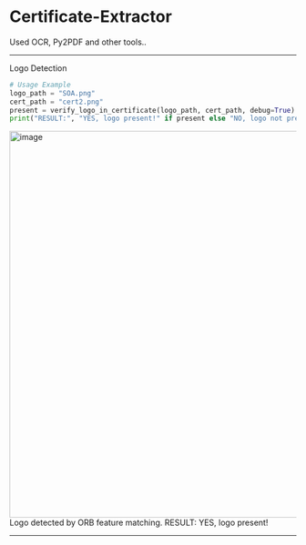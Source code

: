 # Certificate-Extractor
  Used OCR, Py2PDF and other tools..
  
---
Logo Detection
```python
# Usage Example
logo_path = "SOA.png"
cert_path = "cert2.png"
present = verify_logo_in_certificate(logo_path, cert_path, debug=True)
print("RESULT:", "YES, logo present!" if present else "NO, logo not present.")
```
<img width="1106" height="680" alt="image" src="https://github.com/user-attachments/assets/a80e2908-2d14-4a41-a8a5-ecc14e7b7b5d" />
Logo detected by ORB feature matching.
RESULT: YES, logo present!

---
